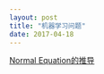 ```yaml
---
layout: post
title: "机器学习问题"
date: 2017-04-18
---
```


[Normal Equation的推导](https://zhuanlan.zhihu.com/p/22757336)
